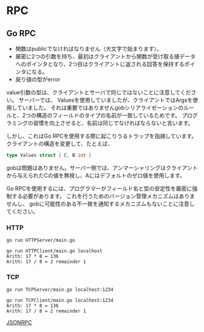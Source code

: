 # RPC

## Go RPC

- 関数はpublicでなければなりません（大文字で始まります）。
- 厳密に2つの引数を持ち、最初はクライアントから関数が受け取る値データへのポインタとなり、2つ目はクライアントに返される回答を保持するポインタになる。
- 戻り値の型がerror

value引数の型は、クライアントとサーバで同じではないことに注意してください。 サーバーでは、 Valuesを使用していましたが、クライアントではArgsを使用していました。 それは重要ではありませんgobシリアライゼーションのルールと、2つの構造のフィールドのタイプの名前が一致しているためです。 プログラミングの習慣を向上させると、名前は同じでなければならないと言います。

しかし、これはGo RPCを使用する際に起こりうるトラップを指摘しています。 クライアントの構造を変更して、たとえば、 

```go
type Values struct { C, B int } 
```

gobは問題はありません。サーバー側では、アンマーシャリングはクライアントから与えられたCの値を無視し、Aにはデフォルトのゼロ値を使用します。

Go RPCを使用するには、プログラマーがフィールド名と型の安定性を厳密に強制する必要があります。 これを行うためのバージョン管理メカニズムはありませんし、 gobに可能性のある不一致を通知するメカニズムもないことに注意してください。 

### HTTP

```console
go run HTTPServer/main.go
```

```console
go run HTTPClient/main.go localhost
Arith: 17 * 8 = 136
Arith: 17 / 8 = 2 remainder 1
```

### TCP

```console
go run TCPServer/main.go localhost:1234
```

```console
go run TCPClient/main.go localhost:1234
Arith: 17 * 8 = 136
Arith: 17 / 8 = 2 remainder 1
```


[JSONRPC](http://tumregels.github.io/Network-Programming-with-Go/rpc/json.html)
